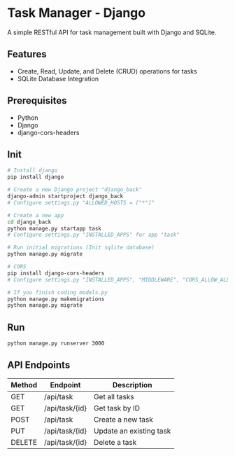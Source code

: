 # Task Manager - Django
A simple RESTful API for task management built with Django and SQLite.

## Features

- Create, Read, Update, and Delete (CRUD) operations for tasks
- SQLite Database Integration

## Prerequisites
- Python
- Django
- django-cors-headers


## Init
```bash
# Install django
pip install django

# Create a new Django project "django_back"
django-admin startproject django_back
# Configure settings.py "ALLOWED_HOSTS = ["*"]"

# Create a new app
cd django_back
python manage.py startapp task
# Configure settings.py "INSTALLED_APPS" for app "task"

# Run initial migrations (Init sqlite database)
python manage.py migrate

# CORS
pip install django-cors-headers
# Configure settings.py "INSTALLED_APPS", "MIDDLEWARE", "CORS_ALLOW_ALL_ORIGINS" for CORS

# If you finish coding models.py
python manage.py makemigrations
python manage.py migrate
```

## Run
``` bash
python manage.py runserver 3000
```

## API Endpoints

| Method | Endpoint      | Description         |
|--------|---------------|---------------------|
| GET    | /api/task      | Get all tasks       |
| GET    | /api/task/{id} | Get task by ID      |
| POST   | /api/task      | Create a new task   |
| PUT    | /api/task/{id} | Update an existing task |
| DELETE | /api/task/{id} | Delete a task       |